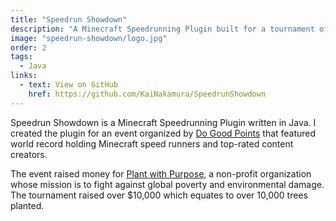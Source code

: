 ```yaml
---
title: "Speedrun Showdown"
description: "A Minecraft Speedrunning Plugin built for a tournament of world recording holding Minecraft speed runners and top-rated creators"
image: "speedrun-showdown/logo.jpg"
order: 2
tags:
  - Java
links:
  - text: View on GitHub
    href: https://github.com/KaiNakamura/SpeedrunShowdown
---
```


Speedrun Showdown is a Minecraft Speedrunning Plugin written in Java. I created the plugin for an event organized by [Do Good Points](https://www.dogoodpoints.com/) that featured world record holding Minecraft speed runners and top-rated content creators.

The event raised money for [Plant with Purpose](https://plantwithpurpose.org/), a non-profit organization whose mission is to fight against global poverty and environmental damage. The tournament raised over $10,000 which equates to over 10,000 trees planted.
